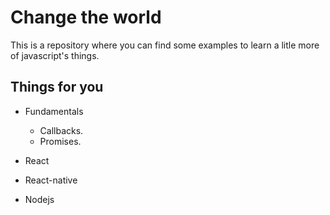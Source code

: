 # Change the world
This is a repository where you can find some examples to learn a litle more of javascript's things.

## Things for you

- Fundamentals
    - Callbacks.
    - Promises.

- React
- React-native
- Nodejs